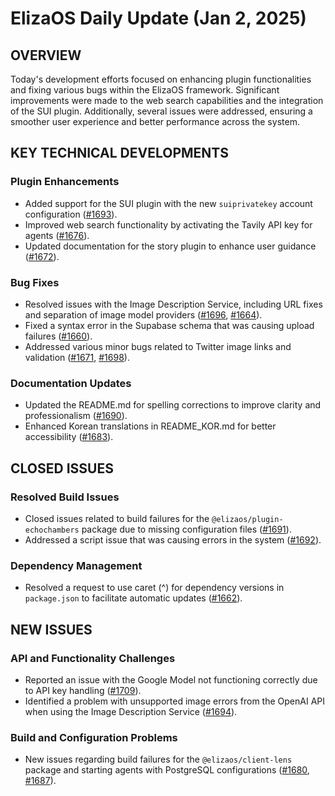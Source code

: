 # ElizaOS Daily Update (Jan 2, 2025)

## OVERVIEW 
Today's development efforts focused on enhancing plugin functionalities and fixing various bugs within the ElizaOS framework. Significant improvements were made to the web search capabilities and the integration of the SUI plugin. Additionally, several issues were addressed, ensuring a smoother user experience and better performance across the system.

## KEY TECHNICAL DEVELOPMENTS

### Plugin Enhancements
- Added support for the SUI plugin with the new `suiprivatekey` account configuration ([#1693](https://github.com/elizaos/eliza/pull/1693)).
- Improved web search functionality by activating the Tavily API key for agents ([#1676](https://github.com/elizaos/eliza/pull/1676)).
- Updated documentation for the story plugin to enhance user guidance ([#1672](https://github.com/elizaos/eliza/pull/1672)).

### Bug Fixes
- Resolved issues with the Image Description Service, including URL fixes and separation of image model providers ([#1696](https://github.com/elizaos/eliza/pull/1696), [#1664](https://github.com/elizaos/eliza/pull/1664)).
- Fixed a syntax error in the Supabase schema that was causing upload failures ([#1660](https://github.com/elizaos/eliza/pull/1660)).
- Addressed various minor bugs related to Twitter image links and validation ([#1671](https://github.com/elizaos/eliza/pull/1671), [#1698](https://github.com/elizaos/eliza/pull/1698)).

### Documentation Updates
- Updated the README.md for spelling corrections to improve clarity and professionalism ([#1690](https://github.com/elizaos/eliza/pull/1690)).
- Enhanced Korean translations in README_KOR.md for better accessibility ([#1683](https://github.com/elizaos/eliza/pull/1683)).

## CLOSED ISSUES

### Resolved Build Issues
- Closed issues related to build failures for the `@elizaos/plugin-echochambers` package due to missing configuration files ([#1691](https://github.com/elizaos/eliza/issues/1691)).
- Addressed a script issue that was causing errors in the system ([#1692](https://github.com/elizaos/eliza/issues/1692)).

### Dependency Management
- Resolved a request to use caret (^) for dependency versions in `package.json` to facilitate automatic updates ([#1662](https://github.com/elizaos/eliza/issues/1662)).

## NEW ISSUES

### API and Functionality Challenges
- Reported an issue with the Google Model not functioning correctly due to API key handling ([#1709](https://github.com/elizaos/eliza/issues/1709)).
- Identified a problem with unsupported image errors from the OpenAI API when using the Image Description Service ([#1694](https://github.com/elizaos/eliza/issues/1694)).

### Build and Configuration Problems
- New issues regarding build failures for the `@elizaos/client-lens` package and starting agents with PostgreSQL configurations ([#1680](https://github.com/elizaos/eliza/issues/1680), [#1687](https://github.com/elizaos/eliza/issues/1687)).
